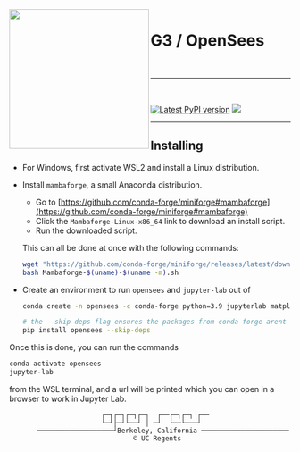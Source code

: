 <img align="left" src="https://github.com/BRACE2/OpenSeesRT/blob/master/docs/figures/peer-black.svg" width="250px">

# G3 / OpenSees

<br>

--------------------------------------------------------------------

<br>

<div style="align:center">

<!--
[![PyPI Downloads](https://img.shields.io/pypi/dm/opensees?style=for-the-badge)](https://pypi.org/project/opensees)
[![Latest conda-forge version](https://img.shields.io/conda/vn/conda-forge/opensees?logo=conda-forge&style=for-the-badge)](https://anaconda.org/conda-forge/opensees)
-->

[![Latest PyPI version](https://img.shields.io/pypi/v/opensees?logo=pypi&style=for-the-badge)](https://pypi.python.org/pypi/opensees)
[![](https://img.shields.io/conda/v/opensees/opensees?color=%23660505&style=for-the-badge)](https://anaconda.org/opensees/opensees)

</div>

--------------------------------------------------------------------


<!--

## Installing / Compiling

### I. Simple user install

1. Install `mambaforge`
2. `mamba install -c opensees opensees`

### II. Editable (developer) install

1. Install `mambaforge`
2. `pip install -e .`
3. To recompile : `python setup.py build_ext`

### III. Distribution build

Pre-requisites:
1. Install `conda-build`

Steps for `opensees`:
1. `conda-build -c conda-forge etc/conda/ --python 3.7`
2. `anaconda upload <path>`

Steps for `opensees-intel`
1. `conda-build -c intel etc/conda-intel/ --python 3.7`
2. `anaconda upload <path>`

### IV. Python-only build

```
python setup.py [install|develop] --skip-cmake
```

## Build Environment

```shell
  conda create -c conda-forge -n skbuild python==3.8 cmake'>=3.18'  \
    scikit-build pybind11 setuptools
```

-->


## Installing
- For Windows, first activate WSL2 and install a Linux distribution.

- Install `mambaforge`, a small Anaconda distribution.
  - Go to [https://github.com/conda-forge/miniforge#mambaforge](https://github.com/conda-forge/miniforge#mambaforge)
  - Click the `Mambaforge-Linux-x86_64` link to download an install script.
  - Run the downloaded script.

  This can all be done at once with the following commands:

  ```bash
  wget "https://github.com/conda-forge/miniforge/releases/latest/download/Mambaforge-$(uname)-$(uname -m).sh"
  bash Mambaforge-$(uname)-$(uname -m).sh
  ```

- Create an environment to run `opensees` and `jupyter-lab` out of
  
  ```bash
  conda create -n opensees -c conda-forge python=3.9 jupyterlab matplotlib numpy scipy pyyaml

  # the --skip-deps flag ensures the packages from conda-forge arent clobbered by PyPI ones.
  pip install opensees --skip-deps
  ```

Once this is done, you can run the commands

```bash
conda activate opensees
jupyter-lab
```

from the WSL terminal, and a url will be printed which you can open in a browser to work in
Jupyter Lab.

<!-- 
  - Install Jupyterlab

    ```bash
    mamba create -n jupyter jupyterlab 
    mamba activate opensees
    python -m ipykernel install --user --name opensees --display-name "Python (opensees)"
    ```
-->



                           ┌─┐┌─┐┌─┐┌─┐  ┌──┌─┐┌─┐ ┌──
                           └─┘├─┘└──┘ │ ─┘  └──└───┘
           ───────────────────┘Berkeley, California ──────────────────────
                                   © UC Regents

